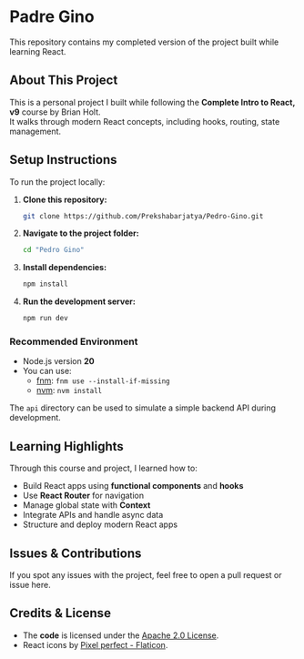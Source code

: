 # Padre Gino

This repository contains my completed version of the project built while learning React.


## About This Project

This is a personal project I built while following the **Complete Intro to React, v9** course by Brian Holt.  
It walks through modern React concepts, including hooks, routing, state management.


## Setup Instructions

To run the project locally:

1. **Clone this repository:**
   ```bash
   git clone https://github.com/Prekshabarjatya/Pedro-Gino.git
   ```

2. **Navigate to the project folder:**
   ```bash
   cd "Pedro Gino"
   ```

3. **Install dependencies:**
   ```bash
   npm install
   ```

4. **Run the development server:**
   ```bash
   npm run dev
   ```

### Recommended Environment

* Node.js version **20**
* You can use:
  * [fnm](https://github.com/Schniz/fnm): `fnm use --install-if-missing`
  * [nvm](https://github.com/nvm-sh/nvm): `nvm install`

The `api` directory can be used to simulate a simple backend API during development.


## Learning Highlights

Through this course and project, I learned how to:

* Build React apps using **functional components** and **hooks**
* Use **React Router** for navigation
* Manage global state with **Context**
* Integrate APIs and handle async data
* Structure and deploy modern React apps


## Issues & Contributions

If you spot any issues with the project, feel free to open a pull request or issue here.  

## Credits & License

* The **code** is licensed under the [Apache 2.0 License](https://www.apache.org/licenses/LICENSE-2.0).
* React icons by [Pixel perfect - Flaticon](https://www.flaticon.com/free-icons/react).
